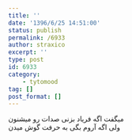 ```yaml
---
title: ''
date: '1396/6/25 14:51:00'
status: publish
permalink: /6933
author: straxico
excerpt: ''
type: post
id: 6933
category:
    - tytomood
tag: []
post_format: []
---
```

میگفت اگه فریاد بزنی صدات رو میشنون  
ولی اگه آروم بگی به حرفت گوش میدن